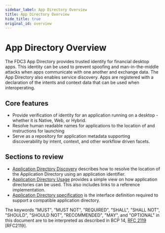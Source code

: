 ```yaml
---
sidebar_label: App Directory Overview
title: App Directory Overview
hide_title: true
original_id: overview
---
```


# App Directory Overview

The FDC3 App Directory provides trusted identity for financial desktop apps. This identity can be used to prevent spoofing and man-in-the-middle attacks when apps communicate with one another and exchange data. The App Directory also enables service discovery. Apps are registered with a declaration of the intents and context data that can be used when interoperating.

## Core features

- Provide verification of identity for an application running on a desktop - whether it is Native, Web, or Hybrid.
- Resolve human readable names for applications to the location of and instructions for launching
- Serve as a repository for application metadata supporting discoverability by intent, context, and other workflow driven facets.

## Sections to review

- [Application Directory Discovery](discovery.md) describes how to resolve the location of the Application Directory using an application identifier.
- [Application Directory Usage](usage.md) provides a simple view on how application directories can be used.  This also includes links to a reference implementation.
- [Application Directory specification](spec.md) is the interface definition required to support a compatible application directory.

The keywords "MUST", "MUST NOT", "REQUIRED", "SHALL", "SHALL NOT", "SHOULD", "SHOULD NOT", "RECOMMENDED", "MAY", and "OPTIONAL" in this document are to be interpreted as described in BCP 14, [RFC 2119](https://tools.ietf.org/id/draft-faltstrom-uri-11.html#RFC2119) [RFC2119].